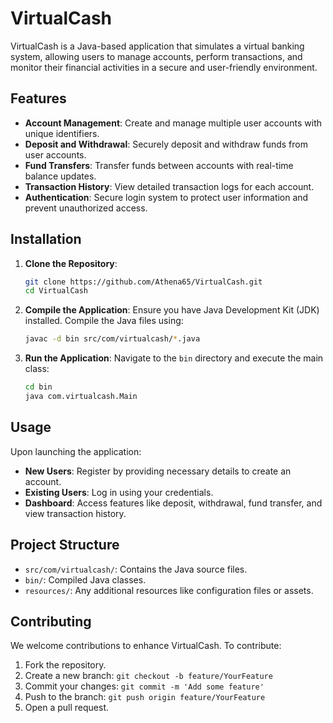 # VirtualCash

VirtualCash is a Java-based application that simulates a virtual banking system, allowing users to manage accounts, perform transactions, and monitor their financial activities in a secure and user-friendly environment.

## Features

- **Account Management**: Create and manage multiple user accounts with unique identifiers.
- **Deposit and Withdrawal**: Securely deposit and withdraw funds from user accounts.
- **Fund Transfers**: Transfer funds between accounts with real-time balance updates.
- **Transaction History**: View detailed transaction logs for each account.
- **Authentication**: Secure login system to protect user information and prevent unauthorized access.

## Installation

1. **Clone the Repository**:
   ```bash
   git clone https://github.com/Athena65/VirtualCash.git
   cd VirtualCash
   ```

2. **Compile the Application**:
   Ensure you have Java Development Kit (JDK) installed. Compile the Java files using:
   ```bash
   javac -d bin src/com/virtualcash/*.java
   ```

3. **Run the Application**:
   Navigate to the `bin` directory and execute the main class:
   ```bash
   cd bin
   java com.virtualcash.Main
   ```

## Usage

Upon launching the application:

- **New Users**: Register by providing necessary details to create an account.
- **Existing Users**: Log in using your credentials.
- **Dashboard**: Access features like deposit, withdrawal, fund transfer, and view transaction history.

## Project Structure

- `src/com/virtualcash/`: Contains the Java source files.
- `bin/`: Compiled Java classes.
- `resources/`: Any additional resources like configuration files or assets.

## Contributing

We welcome contributions to enhance VirtualCash. To contribute:

1. Fork the repository.
2. Create a new branch: `git checkout -b feature/YourFeature`
3. Commit your changes: `git commit -m 'Add some feature'`
4. Push to the branch: `git push origin feature/YourFeature`
5. Open a pull request.
